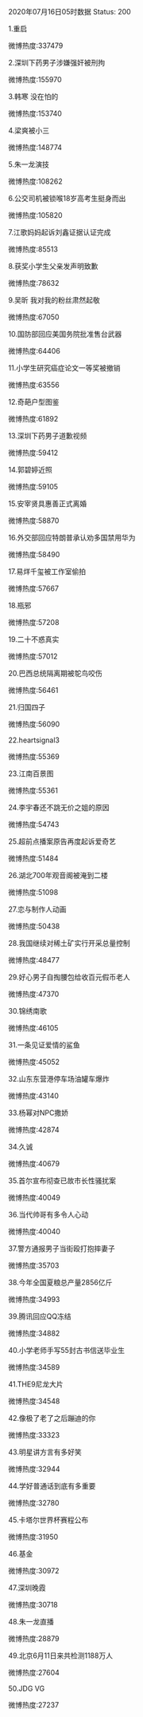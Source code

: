 2020年07月16日05时数据
Status: 200

1.重启

微博热度:337479

2.深圳下药男子涉嫌强奸被刑拘

微博热度:155970

3.韩寒 没在怕的

微博热度:153740

4.梁爽被小三

微博热度:148774

5.朱一龙演技

微博热度:108262

6.公交司机被锁喉18岁高考生挺身而出

微博热度:105820

7.江歌妈妈起诉刘鑫证据认证完成

微博热度:85513

8.获奖小学生父亲发声明致歉

微博热度:78632

9.吴昕 我对我的粉丝肃然起敬

微博热度:67050

10.国防部回应美国务院批准售台武器

微博热度:64406

11.小学生研究癌症论文一等奖被撤销

微博热度:63556

12.奇葩户型图鉴

微博热度:61892

13.深圳下药男子道歉视频

微博热度:59412

14.郭碧婷近照

微博热度:59105

15.安宰贤具惠善正式离婚

微博热度:58870

16.外交部回应特朗普承认劝多国禁用华为

微博热度:58490

17.易烊千玺被工作室偷拍

微博热度:57667

18.瓶邪

微博热度:57208

19.二十不惑真实

微博热度:57012

20.巴西总统隔离期被鸵鸟咬伤

微博热度:56461

21.归国四子

微博热度:56090

22.heartsignal3

微博热度:55369

23.江南百景图

微博热度:55361

24.李宇春还不跳无价之姐的原因

微博热度:54743

25.超前点播案原告再度起诉爱奇艺

微博热度:51484

26.湖北700年观音阁被淹到二楼

微博热度:51098

27.恋与制作人动画

微博热度:50438

28.我国继续对稀土矿实行开采总量控制

微博热度:48477

29.好心男子自掏腰包给收百元假币老人

微博热度:47370

30.锦绣南歌

微博热度:46105

31.一条见证爱情的鲨鱼

微博热度:45052

32.山东东营港停车场油罐车爆炸

微博热度:43140

33.杨幂对NPC撒娇

微博热度:42874

34.久诚

微博热度:40679

35.首尔宣布彻查已故市长性骚扰案

微博热度:40049

36.当代帅哥有多令人心动

微博热度:40040

37.警方通报男子当街殴打抱摔妻子

微博热度:35703

38.今年全国夏粮总产量2856亿斤

微博热度:34993

39.腾讯回应QQ冻结

微博热度:34882

40.小学老师手写55封古书信送毕业生

微博热度:34589

41.THE9尼龙大片

微博热度:34548

42.像极了老了之后蹦迪的你

微博热度:33323

43.明星讲方言有多好笑

微博热度:32944

44.学好普通话到底有多重要

微博热度:32780

45.卡塔尔世界杯赛程公布

微博热度:31950

46.基金

微博热度:30972

47.深圳晚霞

微博热度:30718

48.朱一龙直播

微博热度:28879

49.北京6月11日来共检测1188万人

微博热度:27604

50.JDG VG

微博热度:27237

